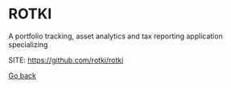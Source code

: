 # ROTKI
 
 A portfolio tracking, asset analytics and tax reporting application specializing
 
 SITE: https://github.com/rotki/rotki

 [Go back](https://portable-linux-apps.github.io/apps.html)
